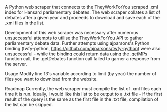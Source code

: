 A Python web scraper that connects to the TheyWorkForYou scraped .xml index for Hansard parliamentary debates. The web scraper collates a list of debates after a given year and proceeds to download and save each of the .xml files in the list.

Development of this web scraper was necessary after numerous unsuccessful attempts to utilise the TheyWorkForYou API to gather parliamentary debate data. Further attempts using ajparsons's Python binding (twfy-python, https://github.com/ajparsons/twfy-python) were also unsuccessful - while the binding could return data using the .getMPs function call, the .getDebates function call failed to garner a response from the server.

Usage
Modify line 13's variable according to limit (by year) the number of files you want to download from the website.

Roadmap
Currently, the web scraper must compile the list of .xml files each time it is run. Ideally, I would like this list to be output to a .txt file - if the first result of the query is the same as the first file in the .txt file, compilation of the list can be skipped.
